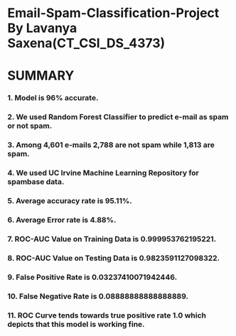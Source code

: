 # Email-Spam-Classification-Project By Lavanya Saxena(CT_CSI_DS_4373)
# SUMMARY

### 1. **Model is 96% accurate.**
### 2. We used **Random Forest Classifier** to predict e-mail as spam or not spam.
### 3. Among **4,601 e-mails 2,788 are not spam while 1,813 are spam**.
### 4. We used **UC Irvine Machine Learning Repository** for spambase data.
### 5. Average accuracy rate is **95.11%**.
### 6. Average Error rate is **4.88%**.
### 7. ROC-AUC Value on Training Data is **0.999953762195221**.
### 8. ROC-AUC Value on Testing Data is **0.9823591127098322**.
### 9. False Positive Rate is **0.03237410071942446**.
### 10. False Negative Rate is **0.08888888888888889**.
### 11. **ROC Curve tends towards true positive rate 1.0 which depicts that this model is working fine.**
